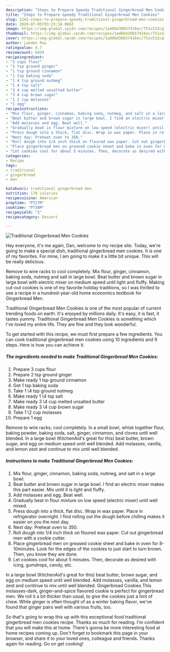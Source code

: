 ```yaml
---
description: "Steps to Prepare Speedy Traditional Gingerbread Men Cookies"
title: "Steps to Prepare Speedy Traditional Gingerbread Men Cookies"
slug: 1242-steps-to-prepare-speedy-traditional-gingerbread-men-cookies
date: 2020-07-05T03:23:34.068Z
image: https://img-global.cpcdn.com/recipes/1ad8bd30b57416ec/751x532cq70/traditional-gingerbread-men-cookies-recipe-main-photo.jpg
thumbnail: https://img-global.cpcdn.com/recipes/1ad8bd30b57416ec/751x532cq70/traditional-gingerbread-men-cookies-recipe-main-photo.jpg
cover: https://img-global.cpcdn.com/recipes/1ad8bd30b57416ec/751x532cq70/traditional-gingerbread-men-cookies-recipe-main-photo.jpg
author: Landon Roy
ratingvalue: 4.7
reviewcount: 6434
recipeingredient:
- "3 cups flour"
- "2 tsp ground ginger"
- "1 tsp ground cinnamon"
- "1 tsp baking soda"
- "1 4 tsp ground nutmeg"
- "1 4 tsp salt"
- "3 4 cup melted unsalted butter"
- "3 4 cup brown sugar"
- "1 2 cup molasses"
- "1 egg"
recipeinstructions:
- "Mix flour, ginger, cinnamon, baking soda, nutmeg, and salt in a large bowl."
- "Beat butter and brown sugar in large bowl. I find an electric mixer makes this part easier. Mix until it is light and fluffy."
- "Add molasses and egg. Beat well."
- "Gradually beat in flour mixture on low speed (electric mixer) until well mixed."
- "Press dough into a thick, flat disc. Wrap in wax paper. Place in refrigerator overnight. I find rolling out the dough before chilling makes it easier on you the next day."
- "Next day: Preheat oven to 350."
- "Roll dough into 1/4 inch thick on floured wax paper. Cut out gingerbread men with a cookie cutter."
- "Place gingerbread men on greased cookie sheet and bake in oven for 8-10minutes. Look for the edges of the cookies to just start to turn brown. Then, you know they are done."
- "Let cookies cool for about 5 minutes. Then, decorate as desired with icing, gumdrops, candy, etc."
categories:
- Recipe
tags:
- traditional
- gingerbread
- men

katakunci: traditional gingerbread men 
nutrition: 170 calories
recipecuisine: American
preptime: "PT27M"
cooktime: "PT38M"
recipeyield: "2"
recipecategory: Dessert

---
```



![Traditional Gingerbread Men Cookies](https://img-global.cpcdn.com/recipes/1ad8bd30b57416ec/751x532cq70/traditional-gingerbread-men-cookies-recipe-main-photo.jpg)

Hey everyone, it's me again, Dan, welcome to my recipe site. Today, we're going to make a special dish, traditional gingerbread men cookies. It is one of my favorites. For mine, I am going to make it a little bit unique. This will be really delicious.

Remove to wire racks to cool completely. Mix flour, ginger, cinnamon, baking soda, nutmeg and salt in large bowl. Beat butter and brown sugar in large bowl with electric mixer on medium speed until light and fluffy. Making cut-out cookies is one of my favorite holiday traditions, so I was thrilled to see a recipe in a hundred-year-old home economics textbook for Gingerbread Men.

Traditional Gingerbread Men Cookies is one of the most popular of current trending foods on earth. It's enjoyed by millions daily. It's easy, it is fast, it tastes yummy. Traditional Gingerbread Men Cookies is something which I've loved my entire life. They are fine and they look wonderful.


To get started with this recipe, we must first prepare a few ingredients. You can cook traditional gingerbread men cookies using 10 ingredients and 9 steps. Here is how you can achieve it.

<!--inarticleads1-->

##### The ingredients needed to make Traditional Gingerbread Men Cookies:

1. Prepare 3 cups flour
1. Prepare 2 tsp ground ginger
1. Make ready 1 tsp ground cinnamon
1. Get 1 tsp baking soda
1. Take 1 \4 tsp ground nutmeg
1. Make ready 1 \4 tsp salt
1. Make ready 3 \4 cup melted unsalted butter
1. Make ready 3 \4 cup brown sugar
1. Take 1 \2 cup molasses
1. Prepare 1 egg


Remove to wire racks; cool completely. In a small bowl, whisk together flour, baking powder, baking soda, salt, ginger, cinnamon, and cloves until well blended. In a large bowl (KitchenAid&#39;s great for this) beat butter, brown sugar, and egg on medium speed until well blended. Add molasses, vanilla, and lemon zest and continue to mix until well blended. 

<!--inarticleads2-->

##### Instructions to make Traditional Gingerbread Men Cookies:

1. Mix flour, ginger, cinnamon, baking soda, nutmeg, and salt in a large bowl.
1. Beat butter and brown sugar in large bowl. I find an electric mixer makes this part easier. Mix until it is light and fluffy.
1. Add molasses and egg. Beat well.
1. Gradually beat in flour mixture on low speed (electric mixer) until well mixed.
1. Press dough into a thick, flat disc. Wrap in wax paper. Place in refrigerator overnight. I find rolling out the dough before chilling makes it easier on you the next day.
1. Next day: Preheat oven to 350.
1. Roll dough into 1/4 inch thick on floured wax paper. Cut out gingerbread men with a cookie cutter.
1. Place gingerbread men on greased cookie sheet and bake in oven for 8-10minutes. Look for the edges of the cookies to just start to turn brown. Then, you know they are done.
1. Let cookies cool for about 5 minutes. Then, decorate as desired with icing, gumdrops, candy, etc.


In a large bowl (KitchenAid&#39;s great for this) beat butter, brown sugar, and egg on medium speed until well blended. Add molasses, vanilla, and lemon zest and continue to mix until well blended. Gingerbread Cookies This molasses-dark, ginger-and-spice flavored cookie is perfect for gingerbread men. We roll it a bit thicker than usual, to give the cookies just a hint of chew. While ginger is often thought of as a winter baking flavor, we&#39;ve found that ginger pairs well with various fruits, too. 

So that's going to wrap this up with this exceptional food traditional gingerbread men cookies recipe. Thanks so much for reading. I'm confident that you will make this at home. There's gonna be more interesting food at home recipes coming up. Don't forget to bookmark this page in your browser, and share it to your loved ones, colleague and friends. Thanks again for reading. Go on get cooking!
